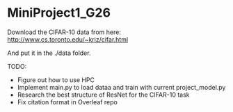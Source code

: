 # MiniProject1_G26
Download the CIFAR-10 data from here: http://www.cs.toronto.edu/~kriz/cifar.html

And put it in the ./data folder. 

TODO: 
- Figure out how to use HPC
- Implement main.py to load dataa and train with current project_model.py
- Research the best structure of ResNet for the CIFAR-10 task
- Fix citation format in Overleaf repo
